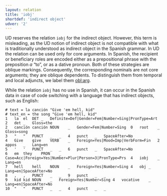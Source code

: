 ```yaml
---
layout: relation
title: 'iobj'
shortdef: 'indirect object'
udver: '2'
---
```


UD reserves the relation `iobj` for the indirect object. However, this term is misleading, as the UD notion of
indirect object is not compatible with what is traditionally understood as indirect object in the Spanish grammar.
In UD the relation can be used only for core arguments. In Spanish, the recipient or beneficiary roles are
encoded either as a prepositional phrase with the preposition _a_ “to”, or as a dative pronoun. Both of these
strategies are oblique markings. Consequently, the corresponding nominals are not core arguments; they are oblique
dependents. To distinguish them from temporal and local adjuncts, we label them [obl:arg]().

While the relation `iobj` has no use in Spanish, it can occur in the Spanish data in case of code switching with
a language that has indirect objects, such as English:

~~~conllu
# text = la canción "Give 'em hell, kid"
# text_en = the song "Give 'em hell, kid"
1	la	el	DET	_	Definite=Def|Gender=Fem|Number=Sing|PronType=Art	2	det	_	Gloss=the
2	canción	canción	NOUN	_	Gender=Fem|Number=Sing	0	root	_	Gloss=song
3	"	"	PUNCT	_	_	4	punct	_	SpaceAfter=No
4	Give	give	VERB	_	Foreign=Yes|Mood=Imp|VerbForm=Fin	2	appos	_	Lang=en
5	'	'	PUNCT	_	_	6	punct	_	SpaceAfter=No
6	em	they	PRON	_	Case=Acc|Foreign=Yes|Number=Plur|Person=3|PronType=Prs	4	iobj	_	Lang=en
7	hell	hell	NOUN	_	Foreign=Yes|Number=Sing	4	obj	_	Lang=en|SpaceAfter=No
8	,	,	PUNCT	_	_	9	punct	_	_
9	kid	kid	NOUN	_	Foreign=Yes|Number=Sing	4	vocative	_	Lang=en|SpaceAfter=No
10	"	"	PUNCT	_	_	4	punct	_	_

~~~

<!-- Interlanguage links updated Po 6. listopadu 2023, 21:42:59 CET -->
